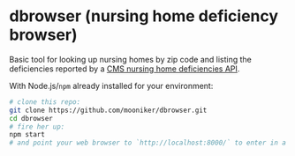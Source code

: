 # dbrowser (nursing home deficiency browser)

Basic tool for looking up nursing homes by zip code and listing the deficiencies reported by a [CMS nursing home deficiencies API](https://dev.socrata.com/foundry/data.medicare.gov/ikq5-jt9b).

With Node.js/`npm` already installed for your environment:

```bash
# clone this repo:
git clone https://github.com/mooniker/dbrowser.git
cd dbrowser
# fire her up:
npm start
# and point your web browser to `http://localhost:8000/` to enter in a ZIP code.
```
